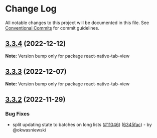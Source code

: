# Change Log

All notable changes to this project will be documented in this file.
See [Conventional Commits](https://conventionalcommits.org) for commit guidelines.

## [3.3.4](https://github.com/react-navigation/react-navigation/compare/react-native-tab-view@3.3.3...react-native-tab-view@3.3.4) (2022-12-12)

**Note:** Version bump only for package react-native-tab-view

## [3.3.3](https://github.com/react-navigation/react-navigation/compare/react-native-tab-view@3.3.2...react-native-tab-view@3.3.3) (2022-12-07)

**Note:** Version bump only for package react-native-tab-view

## [3.3.2](https://github.com/react-navigation/react-navigation/compare/react-native-tab-view@3.3.0...react-native-tab-view@3.3.2) (2022-11-29)

### Bug Fixes

* split updating state to batches on long lists ([#11046](https://github.com/react-navigation/react-navigation/issues/11046)) ([6345fac](https://github.com/react-navigation/react-navigation/commit/6345facf765451eea24e3ff91037424fe68bc389)) - by @okwasniewski
